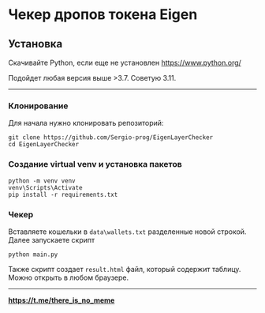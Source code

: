 # Чекер дропов токена Eigen

## Установка

Скачивайте Python, если еще не установлен
https://www.python.org/

Подойдет любая версия выше >3.7. Советую 3.11.

____

### Клонирование
Для начала нужно клонировать репозиторий:
```shell
git clone https://github.com/Sergio-prog/EigenLayerChecker
cd EigenLayerChecker
```

### Создание virtual venv и установка пакетов
```shell
python -m venv venv
venv\Scripts\Activate
pip install -r requirements.txt
```

### Чекер
Вставляете кошельки в `data\wallets.txt` разделенные новой строкой.
Далее запускаете скрипт
```shell
python main.py
```

Также скрипт создает `result.html` файл, который содержит таблицу. Можно открыть в любом браузере.

---

**https://t.me/there_is_no_meme**